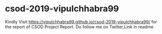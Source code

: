 # csod-2019-vipulchhabra99
Kindly Visit https://vipulchhabra99.github.io/csod-2019-vipulchhabra99/ for the report of CSOD Project Report.
Do follow me on Twitter,Link in readme
